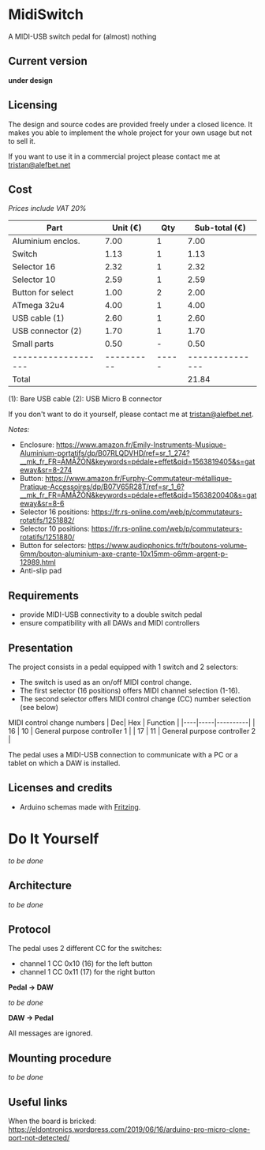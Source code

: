 # MidiSwitch
A MIDI-USB switch pedal for (almost) nothing

## Current version

**under design**

## Licensing

The design and source codes are provided freely under a closed licence. It makes you able to implement the whole project for your own usage but not to sell it.

If you want to use it in a commercial project please contact me at tristan@alefbet.net

## Cost

_Prices include VAT 20%_

| Part              | Unit (€) | Qty | Sub-total (€) |
|-------------------|----------|-----|---------------|
| Aluminium enclos. | 7.00     | 1   | 7.00          |
| Switch            | 1.13     | 1   | 1.13          |
| Selector 16       | 2.32     | 1   | 2.32          |
| Selector 10       | 2.59     | 1   | 2.59          |
| Button for select | 1.00     | 2   | 2.00          |
| ATmega 32u4       | 4.00     | 1   | 4.00          |
| USB cable (1)     | 2.60     | 1   | 2.60          |
| USB connector (2) | 1.70     | 1   | 1.70          |
| Small parts       | 0.50     | -   | 0.50          |
|-------------------|----------|-----|---------------|
| Total             |          |     | 21.84         |

(1): Bare USB cable
(2): USB Micro B connector

If you don't want to do it yourself, please contact me at tristan@alefbet.net.

*Notes:*
- Enclosure: https://www.amazon.fr/Emily-Instruments-Musique-Aluminium-portatifs/dp/B07RLQDVHD/ref=sr_1_274?__mk_fr_FR=ÅMÅŽÕÑ&keywords=pédale+effet&qid=1563819405&s=gateway&sr=8-274
- Button: https://www.amazon.fr/Furphy-Commutateur-métallique-Pratique-Accessoires/dp/B07V65R28T/ref=sr_1_6?__mk_fr_FR=ÅMÅŽÕÑ&keywords=pédale+effet&qid=1563820040&s=gateway&sr=8-6
- Selector 16 positions: https://fr.rs-online.com/web/p/commutateurs-rotatifs/1251882/
- Selector 10 positions: https://fr.rs-online.com/web/p/commutateurs-rotatifs/1251880/
- Button for selectors: https://www.audiophonics.fr/fr/boutons-volume-6mm/bouton-aluminium-axe-crante-10x15mm-o6mm-argent-p-12989.html
- Anti-slip pad

## Requirements

- provide MIDI-USB connectivity to a double switch pedal
- ensure compatibility with all DAWs and MIDI controllers

## Presentation

The project consists in a pedal equipped with 1 switch and 2 selectors:
- The switch is used as an on/off MIDI control change. 
- The first selector (16 positions) offers MIDI channel selection (1-16).
- The second selector offers MIDI control change (CC) number selection (see below)

MIDI control change numbers
| Dec| Hex | Function | 
|----|-----|----------|
| 16 | 10  | General purpose controller 1 | 
| 17 | 11  | General purpose controller 2 | 

The pedal uses a MIDI-USB connection to communicate with a PC or a tablet on which a DAW is installed. 

## Licenses and credits

- Arduino schemas made with [Fritzing](http://fritzing.org/).

# Do It Yourself

*to be done*

## Architecture

*to be done*

## Protocol

The pedal uses 2 different CC for the switches:
- channel 1 CC 0x10 (16) for the left button
- channel 1 CC 0x11 (17) for the right button

**Pedal -> DAW**

*to be done*

**DAW -> Pedal**

All messages are ignored.

## Mounting procedure

*to be done*

## Useful links

When the board is bricked: https://eldontronics.wordpress.com/2019/06/16/arduino-pro-micro-clone-port-not-detected/